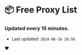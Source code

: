 # :package: Free Proxy List
### Updated every 15 minutes.

- Last updated: `2024-06-16 20:56`

:heart:
